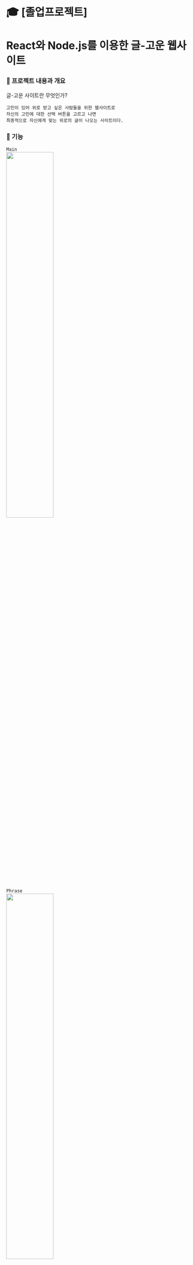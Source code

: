 #  :mortar_board: [졸업프로젝트] 
# React와 Node.js를 이용한 글-고운 웹사이트

###  :bouquet: 프로젝트 내용과 개요

글-고운 사이트란 무엇인가?
```
고민이 있어 위로 받고 싶은 사람들을 위한 웹사이트로
자신의 고민에 대한 선택 버튼을 고르고 나면
최종적으로 자신에게 맞는 위로의 글이 나오는 사이트이다.
```
### :blossom: 기능
`Main`<br/>
<img src="https://user-images.githubusercontent.com/59958929/102879332-ee5b4080-448c-11eb-9f61-0ef98d414727.gif" width="50%">

`Phrase`<br/>
<img src="https://user-images.githubusercontent.com/59958929/102878781-1bf3ba00-448c-11eb-86ae-a30d9358ab49.gif" width="50%">

`Join`<br/>
<img src="https://user-images.githubusercontent.com/59958929/102879805-bdc7d680-448d-11eb-9a84-6a34d0132e78.gif" width="50%">

`Login`<br/>
<img src="https://user-images.githubusercontent.com/59958929/102886298-30d64a80-4498-11eb-9abf-6aa5a94b29b8.gif" width="50%">

`Memo`<br/>
<img src="https://user-images.githubusercontent.com/59958929/102886698-ee613d80-4498-11eb-8f92-86ed15141616.gif" width="50%">

`Board & Comment`<br/>
<img src="https://user-images.githubusercontent.com/59958929/102887662-a9d6a180-449a-11eb-9921-22f9dc9b4238.gif" width="50%">

`Logout`<br/>
<img src="https://user-images.githubusercontent.com/59958929/102887099-9e36ab00-4499-11eb-87ae-113f69d5c913.gif" width="50%">

### :sunflower: 기획서 및 코드 분석
https://drive.google.com/file/d/1-aDzDenR_ylPs5nQI3rau2l93g25sPIq/view?usp=sharing

## 배포
https://geulgoun.herokuapp.com/
